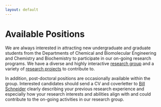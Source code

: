 ```yaml
---
layout: default
---
```

# Available Positions
We are always interested in attracting new undergraduate and graduate students from the Departments of Chemical and Biomolecular Engineering and Chemistry and Biochemistry to participate in our on-going research programs. We have a diverse and highly interactive [research group](/pages/group/current_lab_members) and a variety of [research projects](/pages/research/overview.md) to contribute to.

In addition, post-doctoral positions are occasionally available within the group. Interested candidates should send a CV and coverletter to [Bill Schneider](mailto:wschneider@nd.edu) clearly describing your previous research experience and especially how your research interests and abilities align with and could contribute to the on-going activities in our research group.
